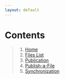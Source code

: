 ```yaml
---
layout: default
---
```


# Contents
> 1. [Home](docs/_posts/Home.md)
> 2. [Files List](./_posts/Files-List.md)
> 3. [Publication](./_posts/Publication.md)
> 4. [Publish-a-File](./_posts/Publish-a-File.md)
> 5. [Synchronization](./_posts/Synchronization.md)


